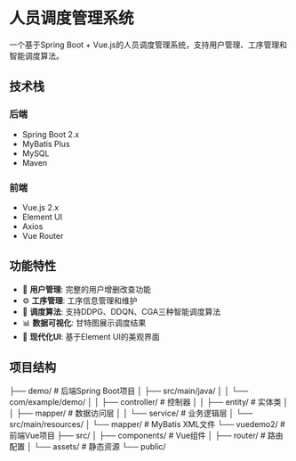 # 人员调度管理系统

一个基于Spring Boot + Vue.js的人员调度管理系统，支持用户管理、工序管理和智能调度算法。

## 技术栈

### 后端
- Spring Boot 2.x
- MyBatis Plus
- MySQL
- Maven

### 前端
- Vue.js 2.x
- Element UI
- Axios
- Vue Router

## 功能特性

- 👥 **用户管理**: 完整的用户增删改查功能
- ⚙️ **工序管理**: 工序信息管理和维护
- 🤖 **调度算法**: 支持DDPG、DDQN、CGA三种智能调度算法
- 📊 **数据可视化**: 甘特图展示调度结果
- 🎨 **现代化UI**: 基于Element UI的美观界面

## 项目结构

├── demo/ # 后端Spring Boot项目
│ ├── src/main/java/
│ │ └── com/example/demo/
│ │ ├── controller/ # 控制器
│ │ ├── entity/ # 实体类
│ │ ├── mapper/ # 数据访问层
│ │ └── service/ # 业务逻辑层
│ └── src/main/resources/
│ └── mapper/ # MyBatis XML文件
└── vuedemo2/ # 前端Vue项目
├── src/
│ ├── components/ # Vue组件
│ ├── router/ # 路由配置
│ └── assets/ # 静态资源
└── public/